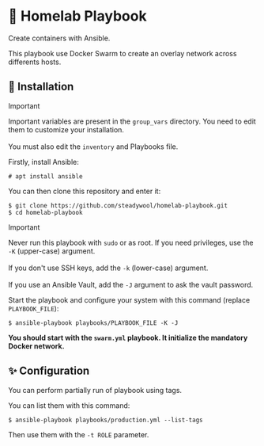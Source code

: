 # 🐋 Homelab Playbook

Create containers with Ansible.

This playbook use Docker Swarm to create an overlay network across differents hosts.

## 🚀 Installation

> [!IMPORTANT]
> Important variables are present in the `group_vars` directory. You need to edit them to customize your installation. </br></br>
> You must also edit the `inventory` and Playbooks file.

Firstly, install Ansible:
```
# apt install ansible
```

You can then clone this repository and enter it:
```
$ git clone https://github.com/steadywool/homelab-playbook.git
$ cd homelab-playbook
```

> [!IMPORTANT]
> Never run this playbook with `sudo` or as root. If you need privileges, use the `-K` (upper-case) argument. </br></br>
> If you don't use SSH keys, add the `-k` (lower-case) argument. </br></br>
> If you use an Ansible Vault, add the `-J` argument to ask the vault password.

Start the playbook and configure your system with this command (replace `PLAYBOOK_FILE`):
```
$ ansible-playbook playbooks/PLAYBOOK_FILE -K -J
```

**You should start with the `swarm.yml` playbook. It initialize the mandatory Docker network.**

## ✨ Configuration

You can perform partially run of playbook using tags.

You can list them with this command:
```
$ ansible-playbook playbooks/production.yml --list-tags
```

Then use them with the `-t ROLE` parameter.